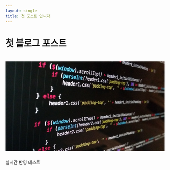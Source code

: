 ```yaml
---
layout: single
title: 첫 포스트 입니다
---
```


# 첫 블로그 포스트

# ![technology-g734cd4e3a_1920](../images/2021-12-10-first/technology-g734cd4e3a_1920.jpg)

실시간 반영 테스트
